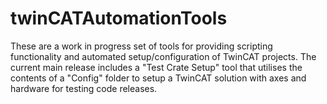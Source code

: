 # twinCATAutomationTools
These are a work in progress set of tools for providing scripting functionality and automated setup/configuration of TwinCAT projects.
The current main release includes a "Test Crate Setup" tool that utilises the contents of a "Config" folder to setup a TwinCAT solution with axes and hardware for testing code releases.
